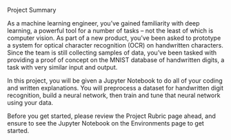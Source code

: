 Project Summary


As a machine learning engineer, you’ve gained familiarity with deep learning, a powerful tool for a number of tasks – not 
the least of which is computer vision. As part of a new product, you’ve been asked to prototype a system for optical character 
recognition (OCR) on handwritten characters. Since the team is still collecting samples of data, you’ve been tasked with 
providing a proof of concept on the MNIST database of handwritten digits, a task with very similar input and output.

In this project, you will be given a Jupyter Notebook to do all of your coding and written explanations. You will preprocess 
a dataset for handwritten digit recognition, build a neural network, then train and tune that neural network using your data.

Before you get started, please review the Project Rubric page ahead, and ensure to see the Jupyter Notebook on the Environments 
page to get started.

